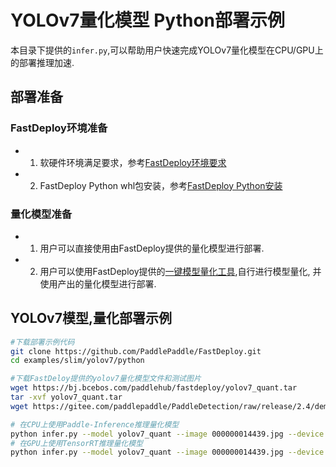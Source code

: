 # YOLOv7量化模型 Python部署示例
本目录下提供的`infer.py`,可以帮助用户快速完成YOLOv7量化模型在CPU/GPU上的部署推理加速.

## 部署准备

### FastDeploy环境准备
- 1. 软硬件环境满足要求，参考[FastDeploy环境要求](../../../../../docs/environment.md)  
- 2. FastDeploy Python whl包安装，参考[FastDeploy Python安装](../../../../../docs/quick_start)

### 量化模型准备
- 1. 用户可以直接使用由FastDeploy提供的量化模型进行部署.
- 2. 用户可以使用FastDeploy提供的[一键模型量化工具](../../../../tools/quantization),自行进行模型量化, 并使用产出的量化模型进行部署.

## YOLOv7模型,量化部署示例
```bash
#下载部署示例代码
git clone https://github.com/PaddlePaddle/FastDeploy.git
cd examples/slim/yolov7/python

#下载FastDeloy提供的yolov7量化模型文件和测试图片
wget https://bj.bcebos.com/paddlehub/fastdeploy/yolov7_quant.tar
tar -xvf yolov7_quant.tar
wget https://gitee.com/paddlepaddle/PaddleDetection/raw/release/2.4/demo/000000014439.jpg

# 在CPU上使用Paddle-Inference推理量化模型
python infer.py --model yolov7_quant --image 000000014439.jpg --device cpu --backend paddle
# 在GPU上使用TensorRT推理量化模型
python infer.py --model yolov7_quant --image 000000014439.jpg --device gpu --backend trt
```
